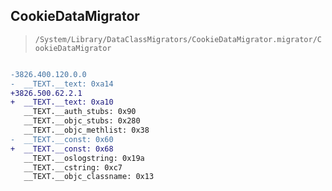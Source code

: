 ## CookieDataMigrator

> `/System/Library/DataClassMigrators/CookieDataMigrator.migrator/CookieDataMigrator`

```diff

-3826.400.120.0.0
-  __TEXT.__text: 0xa14
+3826.500.62.2.1
+  __TEXT.__text: 0xa10
   __TEXT.__auth_stubs: 0x90
   __TEXT.__objc_stubs: 0x280
   __TEXT.__objc_methlist: 0x38
-  __TEXT.__const: 0x60
+  __TEXT.__const: 0x68
   __TEXT.__oslogstring: 0x19a
   __TEXT.__cstring: 0xc7
   __TEXT.__objc_classname: 0x13

```
